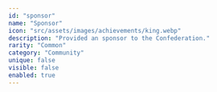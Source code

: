 ```yaml
---
id: "sponsor"
name: "Sponsor"
icon: "src/assets/images/achievements/king.webp"
description: "Provided an sponsor to the Confederation."
rarity: "Common"
category: "Community"
unique: false
visible: false
enabled: true
---
```

